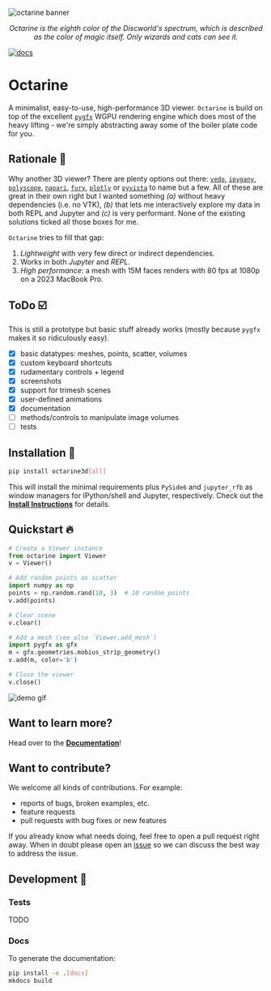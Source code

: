 ![octarine banner](https://schlegelp.github.io/octarine/_static/octarine_logo_banner.png)
<p align="center">
<i>
Octarine is the eighth color of the Discworld's spectrum, which is described as the color of magic itself. Only wizards and cats can see it.
</i>
</p>

[![docs](https://github.com/schlegelp/octarine/actions/workflows/docs.yml/badge.svg)](https://schlegelp.github.io/octarine/)

# Octarine
A minimalist, easy-to-use, high-performance 3D viewer. `Octarine` is build on top of the excellent
[`pygfx`](https://github.com/pygfx/pygfx) WGPU rendering engine which does most of the heavy lifting - we're simply
abstracting away some of the boiler plate code for you.

## Rationale :thought_balloon:
Why another 3D viewer? There are plenty options out there:
[`vedo`](https://github.com/marcomusy/vedo), [`ipygany`](https://github.com/jupyter-widgets-contrib/ipygany), [`polyscope`](https://github.com/nmwsharp/polyscope), [`napari`](https://github.com/napari/napari), [`fury`](https://github.com/fury-gl/fury), [`plotly`](https://github.com/plotly/plotly.py) or [`pyvista`](https://github.com/pyvista/pyvista) to name but a few. All of these are great in their own right but I wanted something *(a)* without heavy dependencies (i.e. no VTK), *(b)* that lets me interactively explore my data in both REPL and Jupyter and *(c)* is very performant. None of the existing solutions ticked all those boxes for me.

`Octarine` tries to fill that gap:
1. _Lightweight_ with very few direct or indirect dependencies.
2. Works in both _Jupyter_ and _REPL_.
3. _High performance_: a mesh with 15M faces renders with 80 fps at 1080p on a 2023 MacBook Pro.

## ToDo :ballot_box_with_check:
This is still a prototype but basic stuff already works (mostly because `pygfx` makes it so ridiculously easy).

- [x] basic datatypes: meshes, points, scatter, volumes
- [x] custom keyboard shortcuts
- [x] rudamentary controls + legend
- [x] screenshots
- [x] support for trimesh scenes
- [x] user-defined animations
- [x] documentation
- [ ] methods/controls to manipulate image volumes
- [ ] tests

## Installation :rocket:

```bash
pip install octarine3d[all]
```

This will install the minimal requirements plus `PySide6` and `jupyter_rfb` as window managers for IPython/shell
and Jupyter, respectively. Check out the [**Install Instructions**](https://schlegelp.github.io/octarine/install/)
for details.

## Quickstart :fire:

```python
# Create a Viewer instance
from octarine import Viewer
v = Viewer()

# Add random points as scatter
import numpy as np
points = np.random.rand(10, 3)  # 10 random points
v.add(points)

# Clear scene
v.clear()

# Add a mesh (see also `Viewer.add_mesh`)
import pygfx as gfx
m = gfx.geometries.mobius_strip_geometry()
v.add(m, color='b')

# Close the viewer
v.close()
```

![demo gif](docs/_static/octarine_demo_720p.gif)

## Want to learn more?
Head over to the [**Documentation**](https://schlegelp.github.io/octarine/)!

## Want to contribute?
We welcome all kinds of contributions. For example:

- reports of bugs, broken examples, etc.
- feature requests
- pull requests with bug fixes or new features

If you already know what needs doing, feel free to open a pull request
right away. When in doubt please open an [issue](https://github.com/schlegelp/octarine/issues)
so we can discuss the best way to address the issue.

## Development :dash:

### Tests
TODO

### Docs

To generate the documentation:

```bash
pip install -e .[docs]
mkdocs build
```